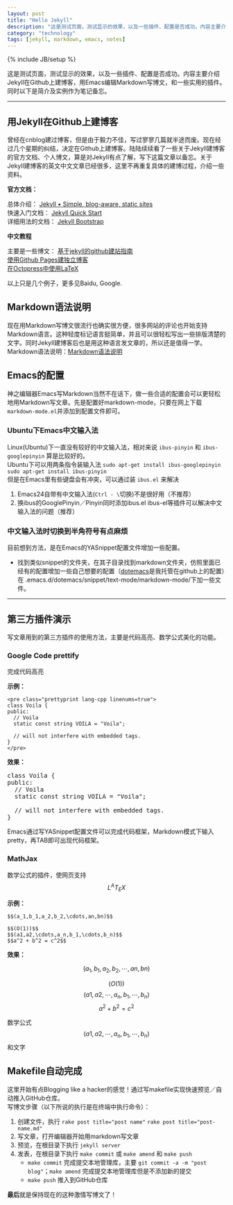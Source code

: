 ```yaml
---
layout: post
title: "Hello Jekyll"
description: "这是测试页面，测试显示的效果，以及一些插件、配置是否成功。内容主要介绍Jekyll在Github上建博客，用Emacs编辑Markdown写博文，和一些实用的插件。同时以下是简介及实例作为笔记备忘。"
category: "technology"
tags: [jekyll, markdown, emacs, notes]
---
```

{% include JB/setup %}

这是测试页面，测试显示的效果，以及一些插件、配置是否成功。内容主要介绍Jekyll在Github上建博客，用Emacs编辑Markdown写博文，和一些实用的插件。同时以下是简介及实例作为笔记备忘。

---

## 用Jekyll在Github上建博客

曾经在cnblog建过博客，但是由于毅力不佳，写过寥寥几篇就半途而废。现在经过几个星期的纠结，决定在Github上建博客。陆陆续续看了一些关于Jekyll建博客的官方文档、个人博文，算是对Jekyll有点了解，写下这篇文章以备忘。关于Jekyll建博客的英文中文文章已经很多，这里不再重复具体的建博过程，介绍一些资料。

**官方文档：**

总体介绍： [Jekyll • Simple, blog-aware, static sites](http://jekyllrb.com/)  
快速入门文档： [Jekyll Quick Start](http://jekyllbootstrap.com/usage/jekyll-quick-start.html)  
详细用法的文档： [Jekyll Bootstrap](http://jekyllbootstrap.com)  

**中文教程**

主要是一些博文：
[基于jekyll的github建站指南](http://jiyeqian.github.io/2012/07/host-your-pages-at-github-using-jekyll/#outline_0 )  
[使用Github Pages建独立博客](http://beiyuu.com/github-pages/ )  
[在Octopress中使用LaTeX](http://yanping.me/cn/blog/2012/03/10/octopress-with-latex/ )  

以上只是几个例子，更多见Baidu, Google.  

## Markdown语法说明

现在用Markdown写博文很流行也确实很方便，很多网站的评论也开始支持Markdown语言。这种轻度标记语言挺简单，并且可以很轻松写出一些排版清楚的文字。同时Jekyll建博客后也是用这种语言发文章的，所以还是值得一学。  
Markdown语法说明：[Markdown语法说明](http://wowubuntu.com/markdown/ )   

## Emacs的配置

神之编辑器Emacs写Markdown当然不在话下，做一些合适的配置会可以更轻松地用Markdown写文章。先是配置好markdown-mode，只要在网上下载`markdown-mode.el`并添加到配置文件即可。

### Ubuntu下Emacs中文输入法

Linux(Ubuntu)下一直没有较好的中文输入法，相对来说 `ibus-pinyin` 和 `ibus-googlepinyin` 算是比较好的。  
Ubuntu下可以用两条指令装输入法 `sudo apt-get install ibus-googlepinyin` `sudo apt-get install ibus-pinyin`  
但是在Emacs里有些键盘会有冲突，可以通过装 `ibus.el` 来解决  
1. Emacs24自带有中文输入法(`Ctrl - \`切换)不是很好用（不推荐）  
2. 换ibus的GooglePinyin／Pinyin同时添加ibus.el ibus-el等插件可以解决中文输入法的问题（推荐）  

### 中文输入法时切换到半角符号有点麻烦

目前想到方法，是在Emacs的YASnippet配置文件增加一些配置。

- 找到类似snippet的文件夹，在其子目录找到markdown文件夹，仿照里面已经有的配置增加一些自己想要的配置（[dotemacs](https://github.com/zhenglinj/dotemacs )是我托管在github上的配置）在 .emacs.d/dotemacs/snippet/text-mode/markdown-mode/下加一些文件。  

---

## 第三方插件演示

写文章用到的第三方插件的使用方法，主要是代码高亮、数学公式美化的功能。

### Google Code prettify

完成代码高亮

**示例：**

	<pre class="prettyprint lang-cpp linenums=true">
	class Voila {
	public:
	  // Voila
	  static const string VOILA = "Voila";

	  // will not interfere with embedded tags.
	}
	</pre>
	
**效果：**

<pre class="prettyprint lang-cpp linenums=true">
class Voila {
public:
  // Voila
  static const string VOILA = "Voila";
  
  // will not interfere with embedded tags.
}
</pre>

Emacs通过写YASnippet配置文件可以完成代码框架，Markdown模式下输入pretty，再TAB即可出现代码框架。

### MathJax

数学公式的插件，使网页支持$$L^AT_EX$$

**示例：**

	$$(a_1,b_1,a_2,b_2,\cdots,an,bn)$$
	
	$$(O(1))$$
	$$(a1,a2,\cdots,a_n,b_1,\cdots,b_n)$$
	$$a^2 + b^2 = c^2$$
	
**效果：**

$$(a_1,b_1,a_2,b_2,\cdots,an,bn)$$

$$(O(1))$$
$$(a1,a2,\cdots,a_n,b_1,\cdots,b_n)$$
$$a^2 + b^2 = c^2$$

数学公式 $$(a1,a2,\cdots,a_n,b_1,\cdots,b_n)$$ 和文字

 <!-- \(a_1,b_1,a_2,b_2,\cdots,an,bn\) -->
 <!-- \(O(1)\) -->
 <!-- \(a1,a2,\cdots,a_n,b_1,\cdots,b_n\) -->
 <!-- \[a^2 + b^2 = c^2\] -->

<!-- 数学公式 \(a1,a2,\cdots,a_n,b_1,\cdots,b_n\) 和文字 -->

## Makefile自动完成

这里开始有点Blogging like a hacker的感觉！通过写makefile实现快速预览／自动推入GitHub仓库。  
写博文步骤（以下所说的执行是在终端中执行命令）：  
1. 创建文件，执行 `rake post title="post name"` `rake post title="post-name.md"`  
2. 写文章，打开编辑器开始用markdown写文章  
3. 预览，在根目录下执行 `jekyll server`  
4. 发表，在根目录下执行 `make commit` 或 `make amend` 和 `make push`  
   - `make commit` 完成提交本地管理库，主要 `git commit -a -m "post blog"`；`make amend` 完成提交本地管理库但是不添加新的提交  
   - `make push` 推入到GitHub仓库  

**最后**就是保持现在的这种激情写博文了！